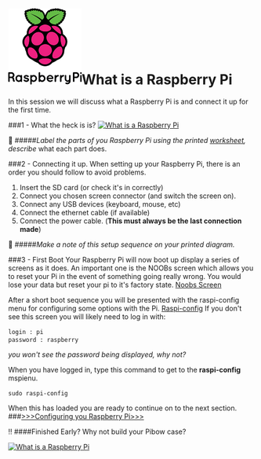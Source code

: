 ![Raspberry Pi Logo](../images/Pi_Logo.png)What is a Raspberry Pi
=================

In this session we will discuss what a Raspberry Pi is and connect it up for the first time.

###1 - What the heck is is?
[![What is a Raspberry Pi](http://img.youtube.com/vi/e0wkVVVLvR8/0.jpg)](http://www.youtube.com/watch?v=e0wkVVVLvR8)

:notebook:
#####*Label the parts of you Raspberry Pi using the printed [worksheet](Pi-label.pdf), describe* what each part does.


###2 - Connecting it up.
When setting up your Raspberry Pi, there is an order you should follow to avoid problems.
1. Insert the SD card (or check it's in correctly)
2. Connect you chosen screen connector (and switch the screen on).
3. Connect any USB devices (keyboard, mouse, etc)
3. Connect the ethernet cable (if available)
4. Connect the power cable. (**This must always be the last connection made**)

:notebook:
#####*Make a note of this setup sequence on your printed diagram.*

###3 - First Boot
Your Raspberry Pi will now boot up display a series of screens as it does. An important one is the NOOBs screen which allows you to reset your Pi in the event of something going really wrong. You would lose your data but reset your pi to it's factory state.
[Noobs Screen](../images/noobs.png)

After a short boot sequence you will be presented with the raspi-config menu for configuring some options with the Pi.
[Raspi-config](../images/raspi-config.png)
If you don't see this screen you will likely need to log in with:
```
login : pi
password : raspberry
```
*you won't see the password being displayed, why not?*

When you have logged in, type this command to get to the **raspi-config** mspienu.
```
sudo raspi-config
```
When this has loaded you are ready to continue on to the next section.
###[>>>Configuring you Raspberry Pi>>>](../admin/README.md)

:bangbang:
####Finished Early?
Why not build your Pibow case?

[![What is a Raspberry Pi](http://img.youtube.com/vi/2Pwc9QTgz_8/0.jpg)](http://www.youtube.com/watch?v=2Pwc9QTgz_8)
